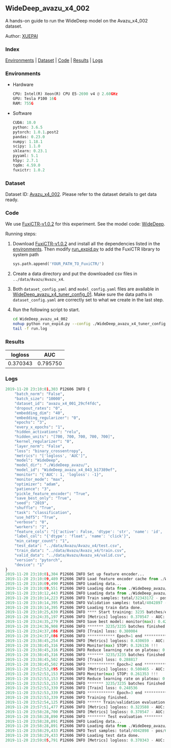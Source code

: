 ## WideDeep_avazu_x4_002

A hands-on guide to run the WideDeep model on the Avazu_x4_002 dataset.

Author: [XUEPAI](https://github.com/xue-pai)

### Index
[Environments](#Environments) | [Dataset](#Dataset) | [Code](#Code) | [Results](#Results) | [Logs](#Logs)

### Environments
+ Hardware

  ```python
  CPU: Intel(R) Xeon(R) CPU E5-2690 v4 @ 2.60GHz
  GPU: Tesla P100 16G
  RAM: 755G

  ```

+ Software

  ```python
  CUDA: 10.0
  python: 3.6.5
  pytorch: 1.0.1.post2
  pandas: 0.23.0
  numpy: 1.18.1
  scipy: 1.1.0
  sklearn: 0.23.1
  pyyaml: 5.1
  h5py: 2.7.1
  tqdm: 4.59.0
  fuxictr: 1.0.2
  ```

### Dataset
Dataset ID: [Avazu_x4_002](https://github.com/openbenchmark/BARS/blob/master/ctr_prediction/datasets/Avazu/README.md#Avazu_x4_002). Please refer to the dataset details to get data ready.

### Code

We use [FuxiCTR-v1.0.2](https://github.com/xue-pai/FuxiCTR/tree/v1.0.2) for this experiment. See the model code: [WideDeep](https://github.com/xue-pai/FuxiCTR/blob/v1.0.2/fuxictr/pytorch/models/WideDeep.py).

Running steps:

1. Download [FuxiCTR-v1.0.2](https://github.com/xue-pai/FuxiCTR/archive/refs/tags/v1.0.2.zip) and install all the dependencies listed in the [environments](#environments). Then modify [run_expid.py](./run_expid.py#L5) to add the FuxiCTR library to system path
    
    ```python
    sys.path.append('YOUR_PATH_TO_FuxiCTR/')
    ```

2. Create a data directory and put the downloaded csv files in `../data/Avazu/Avazu_x4`.

3. Both `dataset_config.yaml` and `model_config.yaml` files are available in [WideDeep_avazu_x4_tuner_config_01](./WideDeep_avazu_x4_tuner_config_01). Make sure the data paths in `dataset_config.yaml` are correctly set to what we create in the last step.

4. Run the following script to start.

    ```bash
    cd WideDeep_avazu_x4_002
    nohup python run_expid.py --config ./WideDeep_avazu_x4_tuner_config_01 --expid WideDeep_avazu_x4_043_23ffe850 --gpu 0 > run.log &
    tail -f run.log
    ```

### Results

| logloss | AUC  |
|:--------------------:|:--------------------:|
| 0.370343 | 0.795750  |


### Logs
```python
2019-11-20 23:10:01,303 P12606 INFO {
    "batch_norm": "False",
    "batch_size": "10000",
    "dataset_id": "avazu_x4_001_29cf4fdc",
    "dropout_rates": "0",
    "embedding_dim": "40",
    "embedding_regularizer": "0",
    "epochs": "3",
    "every_x_epochs": "1",
    "hidden_activations": "relu",
    "hidden_units": "[700, 700, 700, 700, 700]",
    "kernel_regularizer": "0",
    "layer_norm": "False",
    "loss": "binary_crossentropy",
    "metrics": "['logloss', 'AUC']",
    "model": "WideDeep",
    "model_dir": "./WideDeep_avazu/",
    "model_id": "WideDeep_avazu_x4_043_b17389ef",
    "monitor": "{'AUC': 1, 'logloss': -1}",
    "monitor_mode": "max",
    "optimizer": "adam",
    "patience": "3",
    "pickle_feature_encoder": "True",
    "save_best_only": "True",
    "seed": "2019",
    "shuffle": "True",
    "task": "classification",
    "use_hdf5": "True",
    "verbose": "0",
    "workers": "2",
    "feature_cols": "[{'active': False, 'dtype': 'str', 'name': 'id', 'type': 'categorical'}, {'active': True, 'dtype': 'str', 'name': 'hour', 'preprocess': 'convert_hour', 'type': 'categorical'}, {'active': True, 'dtype': 'str', 'name': ['C1', 'banner_pos', 'site_id', 'site_domain', 'site_category', 'app_id', 'app_domain', 'app_category', 'device_id', 'device_ip', 'device_model', 'device_type', 'device_conn_type', 'C14', 'C15', 'C16', 'C17', 'C18', 'C19', 'C20', 'C21'], 'type': 'categorical'}, {'active': True, 'dtype': 'str', 'name': 'weekday', 'preprocess': 'convert_weekday', 'type': 'categorical'}, {'active': True, 'dtype': 'str', 'name': 'weekend', 'preprocess': 'convert_weekend', 'type': 'categorical'}]",
    "label_col": "{'dtype': 'float', 'name': 'click'}",
    "min_categr_count": "1",
    "test_data": "../data/Avazu/Avazu_x4/test.csv",
    "train_data": "../data/Avazu/Avazu_x4/train.csv",
    "valid_data": "../data/Avazu/Avazu_x4/valid.csv",
    "version": "pytorch",
    "device": "1"
}
2019-11-20 23:10:01,304 P12606 INFO Set up feature encoder...
2019-11-20 23:10:09,489 P12606 INFO Load feature encoder cache from ./WideDeep_avazu/avazu_x4_001_29cf4fdc/feature_encoder.pkl
2019-11-20 23:10:09,490 P12606 INFO Loading data...
2019-11-20 23:10:09,551 P12606 INFO Loading data from ./WideDeep_avazu/avazu_x4_001_29cf4fdc/train.hdf5
2019-11-20 23:10:12,443 P12606 INFO Loading data from ./WideDeep_avazu/avazu_x4_001_29cf4fdc/valid.hdf5
2019-11-20 23:10:14,223 P12606 INFO Train samples: total/32343172 - pos/5492052 - neg/26851120 - ratio/16.98%
2019-11-20 23:10:14,395 P12606 INFO Validation samples: total/4042897 - pos/686507 - neg/3356390 - ratio/16.98%
2019-11-20 23:10:14,395 P12606 INFO Loading train data done.
2019-11-20 23:10:25,639 P12606 INFO **** Start training: 3235 batches/epoch ****
2019-11-20 23:24:35,197 P12606 INFO [Metrics] logloss: 0.370547 - AUC: 0.795432
2019-11-20 23:24:35,279 P12606 INFO Save best model: monitor(max): 0.424886
2019-11-20 23:24:36,908 P12606 INFO ******* 3235/3235 batches finished *******
2019-11-20 23:24:37,086 P12606 INFO [Train] loss: 0.380004
2019-11-20 23:24:37,086 P12606 INFO ************ Epoch=1 end ************
2019-11-20 23:38:45,254 P12606 INFO [Metrics] logloss: 0.430659 - AUC: 0.756795
2019-11-20 23:38:45,316 P12606 INFO Monitor(max) STOP: 0.326136 !!!
2019-11-20 23:38:45,316 P12606 INFO Reduce learning rate on plateau: 0.000100
2019-11-20 23:38:45,316 P12606 INFO ******* 3235/3235 batches finished *******
2019-11-20 23:38:45,502 P12606 INFO [Train] loss: 0.288817
2019-11-20 23:38:45,502 P12606 INFO ************ Epoch=2 end ************
2019-11-20 23:52:53,095 P12606 INFO [Metrics] logloss: 0.500465 - AUC: 0.761818
2019-11-20 23:52:53,153 P12606 INFO Monitor(max) STOP: 0.261353 !!!
2019-11-20 23:52:53,153 P12606 INFO Reduce learning rate on plateau: 0.000010
2019-11-20 23:52:53,153 P12606 INFO ******* 3235/3235 batches finished *******
2019-11-20 23:52:53,339 P12606 INFO [Train] loss: 0.248536
2019-11-20 23:52:53,339 P12606 INFO ************ Epoch=3 end ************
2019-11-20 23:52:53,339 P12606 INFO Training finished.
2019-11-20 23:52:54,125 P12606 INFO ****** Train/validation evaluation ******
2019-11-20 23:57:51,477 P12606 INFO [Metrics] logloss: 0.323588 - AUC: 0.866457
2019-11-20 23:58:28,700 P12606 INFO [Metrics] logloss: 0.370547 - AUC: 0.795432
2019-11-20 23:58:28,890 P12606 INFO ******** Test evaluation ********
2019-11-20 23:58:28,891 P12606 INFO Loading data...
2019-11-20 23:58:28,891 P12606 INFO Loading data from ./WideDeep_avazu/avazu_x4_001_29cf4fdc/test.hdf5
2019-11-20 23:58:29,433 P12606 INFO Test samples: total/4042898 - pos/686507 - neg/3356391 - ratio/16.98%
2019-11-20 23:58:29,433 P12606 INFO Loading test data done.
2019-11-20 23:59:05,791 P12606 INFO [Metrics] logloss: 0.370343 - AUC: 0.795750

```
